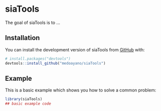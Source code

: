 
# siaTools

<!-- badges: start -->
<!-- badges: end -->

The goal of siaTools is to ...

## Installation

You can install the development version of siaTools from [GitHub](https://github.com/) with:

``` r
# install.packages("devtools")
devtools::install_github("medoayano/siaTools")
```

## Example

This is a basic example which shows you how to solve a common problem:

``` r
library(siaTools)
## basic example code
```

